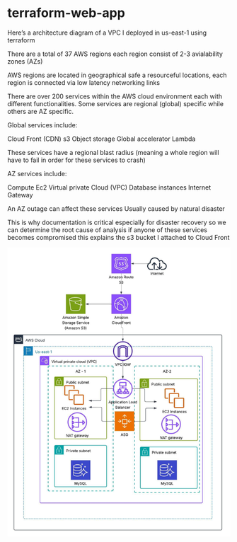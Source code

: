 # terraform-web-app
Here’s a architecture diagram of a VPC I deployed in us-east-1 using terraform 

There are a total of 37 AWS regions each region consist of 2-3 avialability zones (AZs)

AWS regions are located in geographical safe a resourceful locations, each region is connected via low latency networking links

There are over 200 services within the AWS cloud environment each with different functionalities. Some services are regional (global) specific while others are AZ specific. 

Global services include:

Cloud Front (CDN) 
s3 Object storage 
Global accelerator
Lambda 

These services have a regional blast radius (meaning a whole region will have to fail in order for these services to crash) 

AZ services include:

Compute Ec2
Virtual private Cloud (VPC)
Database instances 
Internet Gateway 

An AZ outage can affect these services 
Usually caused by natural disaster

This is why documentation is critical especially for disaster recovery so we can determine the root cause of analysis if anyone of these services becomes compromised this explains the s3 bucket I attached to Cloud Front

![image alt](https://github.com/DMayrant/terraform-networking-tf/blob/main/Cloud%20Architecture.jpeg?raw=true)
